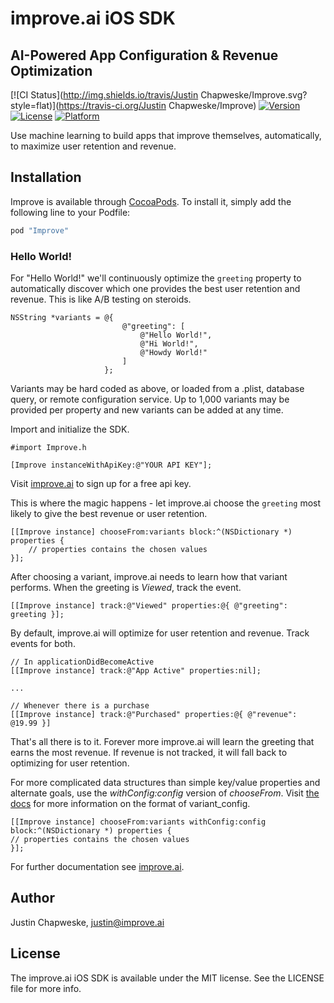 # improve.ai iOS SDK

## AI-Powered App Configuration & Revenue Optimization
 
[![CI Status](http://img.shields.io/travis/Justin Chapweske/Improve.svg?style=flat)](https://travis-ci.org/Justin Chapweske/Improve)
[![Version](https://img.shields.io/cocoapods/v/Improve.svg?style=flat)](http://cocoapods.org/pods/Improve)
[![License](https://img.shields.io/cocoapods/l/Improve.svg?style=flat)](http://cocoapods.org/pods/Improve)
[![Platform](https://img.shields.io/cocoapods/p/Improve.svg?style=flat)](http://cocoapods.org/pods/Improve)

Use machine learning to build apps that improve themselves, automatically, to maximize user retention and revenue.

## Installation

Improve is available through [CocoaPods](http://cocoapods.org). To install
it, simply add the following line to your Podfile:

```ruby
pod "Improve"
```
### Hello World!


For "Hello World!" we'll continuously optimize the ```greeting``` property to automatically discover which one provides the best user retention and revenue.  This is like A/B testing on steroids.

```objc
NSString *variants = @{
                         @"greeting": [
                             @"Hello World!",
                             @"Hi World!",
                             @"Howdy World!"
                         ]
                     };
```

Variants may be hard coded as above, or loaded from a .plist, database query, or remote configuration service.  Up to 1,000 variants may be provided per property and new variants can be added at any time.

Import and initialize the SDK.

```objc
#import Improve.h

[Improve instanceWithApiKey:@"YOUR API KEY"];

```

Visit [improve.ai](http://improve.ai) to sign up for a free api key.

This is where the magic happens - let improve.ai choose the `greeting` most likely to give the best revenue or user retention.

```objc
[[Improve instance] chooseFrom:variants block:^(NSDictionary *) properties {
    // properties contains the chosen values
}];

```

After choosing a variant, improve.ai needs to learn how that variant performs.  When the greeting is *Viewed*, track the event.

```objc
[[Improve instance] track:@"Viewed" properties:@{ @"greeting": greeting }];

```

By default, improve.ai will optimize for user retention and revenue.  Track events for both.

```objc
// In applicationDidBecomeActive
[[Improve instance] track:@"App Active" properties:nil];

...

// Whenever there is a purchase
[[Improve instance] track:@"Purchased" properties:@{ @"revenue": @19.99 }]

```

That's all there is to it.  Forever more improve.ai will learn the greeting that earns the most revenue.  If revenue is not tracked, it will fall back to optimizing for user retention.

For more complicated data structures than simple key/value properties and alternate goals, use the *withConfig:config* version of *chooseFrom*.  Visit [the docs](https://docs.improve.ai) for more information on the format of variant_config.

```objc
[[Improve instance] chooseFrom:variants withConfig:config block:^(NSDictionary *) properties {
// properties contains the chosen values
}];
```

For further documentation see [improve.ai](https://docs.improve.ai).

## Author

Justin Chapweske, justin@improve.ai

## License

The improve.ai iOS SDK is available under the MIT license. See the LICENSE file for more info.
